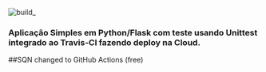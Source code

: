 ![build_](https://github.com/Agricio-Moraes/devopslab/actions/workflows/main.yml/badge.svg)
### Aplicação Simples em Python/Flask com teste usando Unittest integrado ao Travis-CI fazendo deploy na Cloud.
##SQN changed to GitHub Actions (free)
